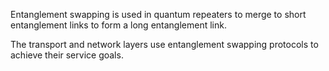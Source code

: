 Entanglement swapping is used in quantum repeaters to merge to short entanglement links to form a long entanglement link.

The transport and network layers use entanglement swapping protocols to achieve their service goals.